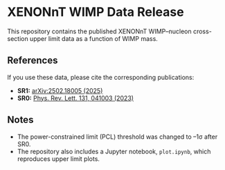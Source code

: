 # XENONnT WIMP Data Release

This repository contains the published XENONnT WIMP–nucleon cross-section upper limit data as a function of WIMP mass.

## References

If you use these data, please cite the corresponding publications:

- **SR1:** [arXiv:2502.18005 (2025)](https://arxiv.org/pdf/2502.18005v1)
- **SR0:** [Phys. Rev. Lett. 131, 041003 (2023)](https://journals.aps.org/prl/abstract/10.1103/PhysRevLett.131.041003)

## Notes

- The power-constrained limit (PCL) threshold was changed to –1σ after SR0.  
- The repository also includes a Jupyter notebook, `plot.ipynb`, which reproduces upper limit plots.